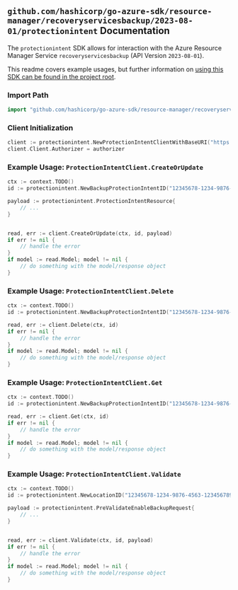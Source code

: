 
## `github.com/hashicorp/go-azure-sdk/resource-manager/recoveryservicesbackup/2023-08-01/protectionintent` Documentation

The `protectionintent` SDK allows for interaction with the Azure Resource Manager Service `recoveryservicesbackup` (API Version `2023-08-01`).

This readme covers example usages, but further information on [using this SDK can be found in the project root](https://github.com/hashicorp/go-azure-sdk/tree/main/docs).

### Import Path

```go
import "github.com/hashicorp/go-azure-sdk/resource-manager/recoveryservicesbackup/2023-08-01/protectionintent"
```


### Client Initialization

```go
client := protectionintent.NewProtectionIntentClientWithBaseURI("https://management.azure.com")
client.Client.Authorizer = authorizer
```


### Example Usage: `ProtectionIntentClient.CreateOrUpdate`

```go
ctx := context.TODO()
id := protectionintent.NewBackupProtectionIntentID("12345678-1234-9876-4563-123456789012", "example-resource-group", "vaultValue", "backupFabricValue", "backupProtectionIntentValue")

payload := protectionintent.ProtectionIntentResource{
	// ...
}


read, err := client.CreateOrUpdate(ctx, id, payload)
if err != nil {
	// handle the error
}
if model := read.Model; model != nil {
	// do something with the model/response object
}
```


### Example Usage: `ProtectionIntentClient.Delete`

```go
ctx := context.TODO()
id := protectionintent.NewBackupProtectionIntentID("12345678-1234-9876-4563-123456789012", "example-resource-group", "vaultValue", "backupFabricValue", "backupProtectionIntentValue")

read, err := client.Delete(ctx, id)
if err != nil {
	// handle the error
}
if model := read.Model; model != nil {
	// do something with the model/response object
}
```


### Example Usage: `ProtectionIntentClient.Get`

```go
ctx := context.TODO()
id := protectionintent.NewBackupProtectionIntentID("12345678-1234-9876-4563-123456789012", "example-resource-group", "vaultValue", "backupFabricValue", "backupProtectionIntentValue")

read, err := client.Get(ctx, id)
if err != nil {
	// handle the error
}
if model := read.Model; model != nil {
	// do something with the model/response object
}
```


### Example Usage: `ProtectionIntentClient.Validate`

```go
ctx := context.TODO()
id := protectionintent.NewLocationID("12345678-1234-9876-4563-123456789012", "locationValue")

payload := protectionintent.PreValidateEnableBackupRequest{
	// ...
}


read, err := client.Validate(ctx, id, payload)
if err != nil {
	// handle the error
}
if model := read.Model; model != nil {
	// do something with the model/response object
}
```
